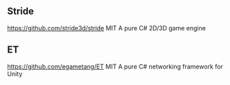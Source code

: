 ## Stride
  https://github.com/stride3d/stride MIT A pure C# 2D/3D game engine
## ET
  https://github.com/egametang/ET MIT  A pure C# networking framework for Unity

